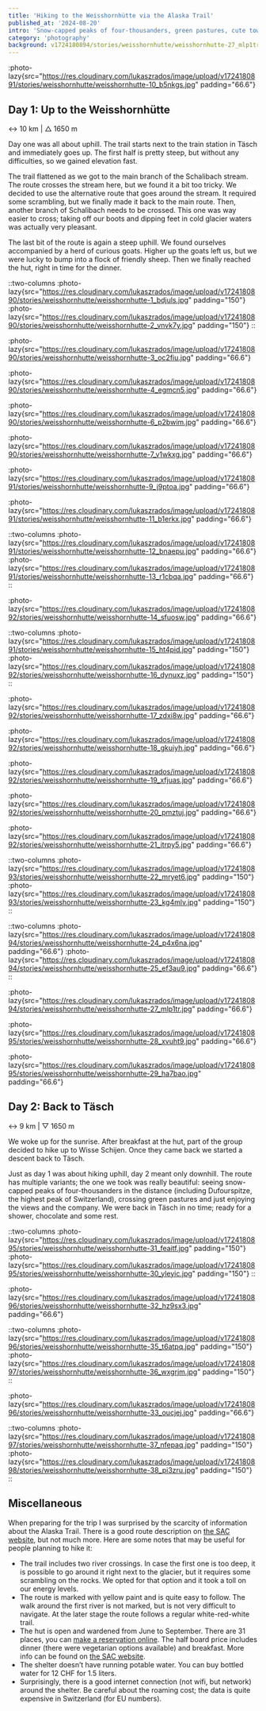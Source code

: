 ```yaml
---
title: 'Hiking to the Weisshornhütte via the Alaska Trail'
published_at: '2024-08-20'
intro: 'Snow-capped peaks of four-thousanders, green pastures, cute towns and... chocolate. Switzerland is hard to beat in terms of hiking destinations in Europe. This year, with a group of friends, we decided to go for an overnight hike to one of the mountain huts to enjoy nature and the company.'
category: 'photography'
background: v1724180894/stories/weisshornhutte/weisshornhutte-27_mlp1tr.jpg
---
```


:photo-lazy{src="https://res.cloudinary.com/lukaszrados/image/upload/v1724180891/stories/weisshornhutte/weisshornhutte-10_b5nkgs.jpg" padding="66.6"}

## Day 1: Up to the Weisshornhütte

↔ 10 km | △ 1650 m

Day one was all about uphill. The trail starts next to the train station in Täsch and immediately goes up. The first half is pretty steep, but without any difficulties, so we gained elevation fast. 

The trail flattened as we got to the main branch of the Schalibach stream. The route crosses the stream here, but we found it a bit too tricky. We decided to use the alternative route that goes around the stream. It required some scrambling, but we finally made it back to the main route. Then, another branch of Schalibach needs to be crossed. This one was way easier to cross; taking off our boots and dipping feet in cold glacier waters was actually very pleasant. 

The last bit of the route is again a steep uphill. We found ourselves accompanied by a herd of curious goats. Higher up the goats left us, but we were lucky to bump into a flock of friendly sheep. Then we finally reached the hut, right in time for the dinner.

::two-columns
:photo-lazy{src="https://res.cloudinary.com/lukaszrados/image/upload/v1724180890/stories/weisshornhutte/weisshornhutte-1_bdjuls.jpg" padding="150"}
:photo-lazy{src="https://res.cloudinary.com/lukaszrados/image/upload/v1724180890/stories/weisshornhutte/weisshornhutte-2_vnvk7y.jpg" padding="150"}
::

:photo-lazy{src="https://res.cloudinary.com/lukaszrados/image/upload/v1724180890/stories/weisshornhutte/weisshornhutte-3_oc2fiu.jpg" padding="66.6"}

:photo-lazy{src="https://res.cloudinary.com/lukaszrados/image/upload/v1724180890/stories/weisshornhutte/weisshornhutte-4_egmcn5.jpg" padding="66.6"}

:photo-lazy{src="https://res.cloudinary.com/lukaszrados/image/upload/v1724180890/stories/weisshornhutte/weisshornhutte-6_p2bwim.jpg" padding="66.6"}

:photo-lazy{src="https://res.cloudinary.com/lukaszrados/image/upload/v1724180890/stories/weisshornhutte/weisshornhutte-7_v1wkxg.jpg" padding="66.6"}

:photo-lazy{src="https://res.cloudinary.com/lukaszrados/image/upload/v1724180891/stories/weisshornhutte/weisshornhutte-9_j9ptoa.jpg" padding="66.6"}

:photo-lazy{src="https://res.cloudinary.com/lukaszrados/image/upload/v1724180891/stories/weisshornhutte/weisshornhutte-11_b1erkx.jpg" padding="66.6"}

::two-columns
:photo-lazy{src="https://res.cloudinary.com/lukaszrados/image/upload/v1724180891/stories/weisshornhutte/weisshornhutte-12_bnaepu.jpg" padding="66.6"}
:photo-lazy{src="https://res.cloudinary.com/lukaszrados/image/upload/v1724180891/stories/weisshornhutte/weisshornhutte-13_r1cbqa.jpg" padding="66.6"}
::

:photo-lazy{src="https://res.cloudinary.com/lukaszrados/image/upload/v1724180892/stories/weisshornhutte/weisshornhutte-14_sfuosw.jpg" padding="66.6"}

::two-columns
:photo-lazy{src="https://res.cloudinary.com/lukaszrados/image/upload/v1724180891/stories/weisshornhutte/weisshornhutte-15_ht4pid.jpg" padding="150"}
:photo-lazy{src="https://res.cloudinary.com/lukaszrados/image/upload/v1724180892/stories/weisshornhutte/weisshornhutte-16_dynuxz.jpg" padding="150"}
::

:photo-lazy{src="https://res.cloudinary.com/lukaszrados/image/upload/v1724180892/stories/weisshornhutte/weisshornhutte-17_zdxi8w.jpg" padding="66.6"}

:photo-lazy{src="https://res.cloudinary.com/lukaszrados/image/upload/v1724180892/stories/weisshornhutte/weisshornhutte-18_gkuiyh.jpg" padding="66.6"}

:photo-lazy{src="https://res.cloudinary.com/lukaszrados/image/upload/v1724180892/stories/weisshornhutte/weisshornhutte-19_xfjuas.jpg" padding="66.6"}

:photo-lazy{src="https://res.cloudinary.com/lukaszrados/image/upload/v1724180892/stories/weisshornhutte/weisshornhutte-20_pmztuj.jpg" padding="66.6"}

:photo-lazy{src="https://res.cloudinary.com/lukaszrados/image/upload/v1724180892/stories/weisshornhutte/weisshornhutte-21_itrpy5.jpg" padding="66.6"}

::two-columns
:photo-lazy{src="https://res.cloudinary.com/lukaszrados/image/upload/v1724180893/stories/weisshornhutte/weisshornhutte-22_mryet6.jpg" padding="150"}
:photo-lazy{src="https://res.cloudinary.com/lukaszrados/image/upload/v1724180893/stories/weisshornhutte/weisshornhutte-23_kg4mlv.jpg" padding="150"}
::

::two-columns
:photo-lazy{src="https://res.cloudinary.com/lukaszrados/image/upload/v1724180894/stories/weisshornhutte/weisshornhutte-24_p4x6na.jpg" padding="66.6"}
:photo-lazy{src="https://res.cloudinary.com/lukaszrados/image/upload/v1724180894/stories/weisshornhutte/weisshornhutte-25_ef3au9.jpg" padding="66.6"}
::

:photo-lazy{src="https://res.cloudinary.com/lukaszrados/image/upload/v1724180894/stories/weisshornhutte/weisshornhutte-27_mlp1tr.jpg" padding="66.6"}

:photo-lazy{src="https://res.cloudinary.com/lukaszrados/image/upload/v1724180895/stories/weisshornhutte/weisshornhutte-28_xvuht9.jpg" padding="66.6"}

:photo-lazy{src="https://res.cloudinary.com/lukaszrados/image/upload/v1724180895/stories/weisshornhutte/weisshornhutte-29_ha7bao.jpg" padding="66.6"}

## Day 2: Back to Täsch

↔ 9 km | ▽ 1650 m

We woke up for the sunrise. After breakfast at the hut, part of the group decided to hike up to Wisse Schijen. Once they came back we started a descent back to Täsch.

Just as day 1 was about hiking uphill, day 2 meant only downhill. The route has multiple variants; the one we took was really beautiful: seeing snow-capped peaks of four-thousanders in the distance (including Dufourspitze, the highest peak of Switzerland), crossing green pastures and just enjoying the views and the company. We were back in Täsch in no time; ready for a shower, chocolate and some rest.

::two-columns
:photo-lazy{src="https://res.cloudinary.com/lukaszrados/image/upload/v1724180895/stories/weisshornhutte/weisshornhutte-31_feaitf.jpg" padding="150"}
:photo-lazy{src="https://res.cloudinary.com/lukaszrados/image/upload/v1724180895/stories/weisshornhutte/weisshornhutte-30_yleyic.jpg" padding="150"}
::

:photo-lazy{src="https://res.cloudinary.com/lukaszrados/image/upload/v1724180896/stories/weisshornhutte/weisshornhutte-32_hz9sx3.jpg" padding="66.6"}

::two-columns
:photo-lazy{src="https://res.cloudinary.com/lukaszrados/image/upload/v1724180896/stories/weisshornhutte/weisshornhutte-35_t6atpq.jpg" padding="150"}
:photo-lazy{src="https://res.cloudinary.com/lukaszrados/image/upload/v1724180897/stories/weisshornhutte/weisshornhutte-36_wxgrjm.jpg" padding="150"}
::

:photo-lazy{src="https://res.cloudinary.com/lukaszrados/image/upload/v1724180896/stories/weisshornhutte/weisshornhutte-33_oucjej.jpg" padding="66.6"}

::two-columns
:photo-lazy{src="https://res.cloudinary.com/lukaszrados/image/upload/v1724180897/stories/weisshornhutte/weisshornhutte-37_nfepaq.jpg" padding="150"}
:photo-lazy{src="https://res.cloudinary.com/lukaszrados/image/upload/v1724180898/stories/weisshornhutte/weisshornhutte-38_pi3zru.jpg" padding="150"}
::


## Miscellaneous

When preparing for the trip I was surprised by the scarcity of information about the Alaska Trail. There is a good route description on [the SAC website](https://www.sac-cas.ch/en/huts-and-tours/sac-route-portal/weisshornhuette-sac-2147000290/mountain-hiking/abenteuerzustieg-von-taesch-alaska-trail-40799/), but not much more. Here are some notes that may be useful for people planning to hike it:

- The trail includes two river crossings. In case the first one is too deep, it is possible to go around it right next to the glacier, but it requires some scrambling on the rocks. We opted for that option and it took a toll on our energy levels.
- The route is marked with yellow paint and is quite easy to follow. The walk around the first river is not marked, but is not very difficult to navigate. At the later stage the route follows a regular white-red-white trail.
- The hut is open and wardened from June to September. There are 31 places, you can [make a reservation online](https://www.alpsonline.org/reservation/calendar?hut_id=672&lang=de_CH). The half board price includes dinner (there were vegetarian options available) and breakfast. More info can be found on [the SAC website](https://www.sac-cas.ch/en/huts-and-tours/sac-route-portal/weisshornhuette-sac-2147000290/).
- The shelter doesn’t have running potable water. You can buy bottled water for 12 CHF for 1.5 liters. 
- Surprisingly, there is a good internet connection (not wifi, but network) around the shelter. Be careful about the roaming cost; the data is quite expensive in Switzerland (for EU numbers). 
